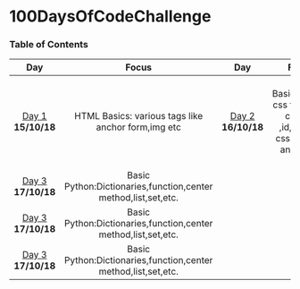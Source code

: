 # 100DaysOfCodeChallenge


### Table of Contents 
|Day|Focus|Day|Focus|
|:---:|:-----:|:---:|:-----:|
|[Day 1](#day-1) **15/10/18**| HTML Basics: various tags like anchor form,img etc|[Day 2](#day-2) **16/10/18**| CSS Basics:linking css file,about classes ,id,various css element and much more|
|[Day 3](#day-3) **17/10/18**| Basic Python:Dictionaries,function,center method,list,set,etc.
|[Day 3](#day-3) **17/10/18**| Basic Python:Dictionaries,function,center method,list,set,etc.
|[Day 3](#day-3) **17/10/18**| Basic Python:Dictionaries,function,center method,list,set,etc.
